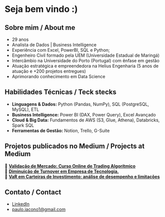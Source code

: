 # Seja bem vindo :)

## Sobre mim / About me

- 29 anos
- Analista de Dados | Business Intelligence 
- Experiência com Excel, PowerBI, SQL e Python;
- Engenheiro Civil formado pela UEM (Universidade Estadual de Maringá)  
- Intercâmbio na Universidade do Porto (Portugal) com ênfase em gestão  
- Atuação estratégica e empreendedora na Helius Engenharia (5 anos de atuação e +200 projetos entregues)
- Aprimorando conhecimento em Data Science

## Habilidades Técnicas / Teck stecks
- **Linguagens & Dados:** Python (Pandas, NumPy), SQL (PostgreSQL, MySQL), ETL  
- **Business Intelligence:** Power BI (DAX, Power Query), Excel Avançado  
- **Cloud & Big Data:** Fundamentos de AWS (S3, Glue, Athena), Databricks, Spark SQL  
- **Ferramentas de Gestão:** Notion, Trello, G-Suite  


## Projetos publicados no Medium / Projects at Medium

🔹 [**Validação de Mercado: Curso Online de Trading Algorítmico**](https://medium.com/@paulo.iacono1/valida%C3%A7%C3%A3o-de-mercado-curso-online-de-trading-algor%C3%ADtmico-1e082f01f31f)  
🔹 [**Diminuição de Turnover em Empresa de Tecnologia.**](https://medium.com/@paulo.iacono1/diminui%C3%A7%C3%A3o-de-turnover-em-empresa-de-tecnologia-eec69080a6dd)   
🔹 [**VaR em Carteiras de Investimento: análise de desempenho e limitações**](https://medium.com/@paulo.iacono1/var-em-carteiras-de-investimento-an%C3%A1lise-de-desempenho-e-limita%C3%A7%C3%B5es-diante-de-eventos-externos-d547d3b131a6)   



## Contato / Contact

- [LinkedIn](https://linkedin.com/in/SEULINK)
- paulo.iacono1@gmail.com

